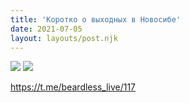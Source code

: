 ```yaml
---
title: 'Коротко о выходных в Новосибе'
date: 2021-07-05
layout: layouts/post.njk
---
```


![](https://i.ibb.co/B6b6pss/file-54.jpg)
![](https://i.ibb.co/djLz83C/file-55.jpg)

https://t.me/beardless_live/117